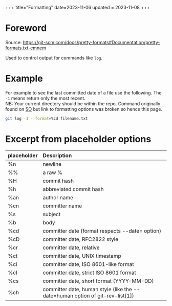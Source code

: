 +++
title="Formatting"
date=2023-11-06
updated = 2023-11-08
+++

# Foreword

Source: <https://git-scm.com/docs/pretty-formats#Documentation/pretty-formats.txt-emnem>

Used to control output for commands like `log`.

# Example

For example to see the last committed date of a file use the following. The `-1` means return only the most recent.\
NB: Your current directory should be within the repo. Command originally found on [SO](https://stackoverflow.com/questions/8611486/how-to-get-the-last-commit-date-for-a-bunch-of-files-in-git) but link to formatting options was broken so hence this page.

```sh
git log -1 --format=%cd filename.txt
```

# Excerpt from placeholder options

| placeholder | Description                                                                   |
| :---------- | :---------------------------------------------------------------------------- |
| %n          | newline                                                                       |
| %%          | a raw %                                                                       |
| %H          | commit hash                                                                   |
| %h          | abbreviated commit hash                                                       |
| %an         | author name                                                                   |
| %cn         | committer name                                                                |
| %s          | subject                                                                       |
| %b          | body                                                                          |
| %cd         | committer date (format respects --date= option)                               |
| %cD         | committer date, RFC2822 style                                                 |
| %cr         | committer date, relative                                                      |
| %ct         | committer date, UNIX timestamp                                                |
| %ci         | committer date, ISO 8601-like format                                          |
| %cI         | committer date, strict ISO 8601 format                                        |
| %cs         | committer date, short format (YYYY-MM-DD)                                     |
| %ch         | committer date, human style (like the --date=human option of git-rev-list[1]) |
